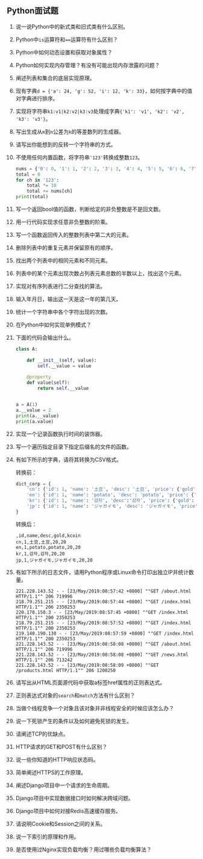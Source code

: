 ## Python面试题

1. 说一说Python中的新式类和旧式类有什么区别。

2. Python中`is`运算符和`==`运算符有什么区别？

3. Python中如何动态设置和获取对象属性？

4. Python如何实现内存管理？有没有可能出现内存泄露的问题？

5. 阐述列表和集合的底层实现原理。

6. 现有字典`d = {'a': 24, 'g': 52, 'i': 12, 'k': 33}`，如何按字典中的值对字典进行排序。

7. 实现将字符串`k1:v1|k2:v2|k3:v3`处理成字典`{'k1': 'v1', 'k2': 'v2', 'k3': 'v3'}`。

8. 写出生成从`m`到`n`公差为`k`的等差数列的生成器。

9. 请写出你能想到的反转一个字符串的方式。

10. 不使用任何内置函数，将字符串`'123'`转换成整数`123`。

    ```Python
    nums = {'0': 0, '1': 1, '2': 2, '3': 3, '4': 4, '5': 5, '6': 6, '7': 7, '8': 8, '9': 9}
    total = 0 
    for ch in '123': 
        total *= 10 
        total += nums[ch]
    print(total)
    ```

11. 写一个返回bool值的函数，判断给定的非负整数是不是回文数。

12. 用一行代码实现求任意非负整数的阶乘。

13. 写一个函数返回传入的整数列表中第二大的元素。

14. 删除列表中的重复元素并保留原有的顺序。

15. 找出两个列表中的相同元素和不同元素。

16. 列表中的某个元素出现次数占列表元素总数的半数以上，找出这个元素。

17. 实现对有序列表进行二分查找的算法。

18. 输入年月日，输出这一天是这一年的第几天。

19. 统计一个字符串中各个字符出现的次数。

20. 在Python中如何实现单例模式？

21. 下面的代码会输出什么。

    ```Python
    class A:
        
        def __init__(self, value):
            self.__value = value
        
        @property
        def value(self):
            return self.__value
    
    
    a = A(1)
    a.__value = 2
    print(a.__value)
    print(a.value)
    ```

22. 实现一个记录函数执行时间的装饰器。

23. 写一个遍历指定目录下指定后缀名的文件的函数。

24. 有如下所示的字典，请将其转换为CSV格式。

    转换前：

    ```Python
    dict_corp = {
        'cn': {'id': 1, 'name': '土豆', 'desc': '土豆', 'price': {'gold': 20, 'kcoin': 20}},
        'en': {'id': 1, 'name': 'potato', 'desc': 'potato', 'price': {'gold': 20, 'kcoin': 20}},
        'kr': {'id': 1, 'name': '감자', 'desc':'감자', 'price': {'gold': 20, 'kcoin': 20}},
        'jp': {'id': 1, 'name': 'ジャガイモ', 'desc': 'ジャガイモ', 'price': {'gold': 20, 'kcoin': 20}},
    }
    ```

    转换后：

    ```CSV
    ,id,name,desc,gold,kcoin  
    cn,1,土豆,土豆,20,20
    en,1,potato,potato,20,20
    kr,1,감자,감자,20,20
    jp,1,ジャガイモ,ジャガイモ,20,20
    ```

25. 有如下所示的日志文件，请用Python程序或Linux命令打印出独立IP并统计数量。

    ```
    221.228.143.52 - - [23/May/2019:08:57:42 +0800] ""GET /about.html HTTP/1.1"" 206 719996
    218.79.251.215 - - [23/May/2019:08:57:44 +0800] ""GET /index.html HTTP/1.1"" 206 2350253
    220.178.150.3 - - [23/May/2019:08:57:45 +0800] ""GET /index.html HTTP/1.1"" 200 2350253
    218.79.251.215 - - [23/May/2019:08:57:52 +0800] ""GET /index.html HTTP/1.1"" 200 2350253
    219.140.190.130 - - [23/May/2019:08:57:59 +0800] ""GET /index.html HTTP/1.1"" 200 2350253
    221.228.143.52 - - [23/May/2019:08:58:08 +0800] ""GET /about.html HTTP/1.1"" 206 719996
    221.228.143.52 - - [23/May/2019:08:58:08 +0800] ""GET /news.html HTTP/1.1"" 206 713242
    221.228.143.52 - - [23/May/2019:08:58:09 +0800] ""GET /products.html HTTP/1.1"" 206 1200250
    ```

26. 请写出从HTML页面源代码中获取a标签href属性的正则表达式。

27. 正则表达式对象的`search`和`match`方法有什么区别？

28. 当做个线程竞争一个对象且该对象并非线程安全的时候应该怎么办？

29. 说一下死锁产生的条件以及如何避免死锁的发生。

30. 请阐述TCP的优缺点。

31. HTTP请求的GET和POST有什么区别？

32. 说一些你知道的HTTP响应状态码。

33. 简单阐述HTTPS的工作原理。

34. 阐述Django项目中一个请求的生命周期。

35. Django项目中实现数据接口时如何解决跨域问题。

36. Django项目中如何对接Redis高速缓存服务。

37. 请说明Cookie和Session之间的关系。

38. 说一下索引的原理和作用。

39. 是否使用过Nginx实现负载均衡？用过哪些负载均衡算法？